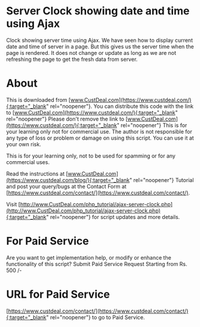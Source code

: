 # Server Clock showing date and time using Ajax
Clock showing server time using Ajax. We have seen how to display current date and time of server in a page. But this gives us the server time when the page is rendered. It does not change or update as long as we are not refreshing the page to get the fresh data from server.

# About 
This is downloaded from [www.CustDeal.com](https://www.custdeal.com/){:target="_blank" rel="noopener"}. 
You can distribute this code with the link to [www.CustDeal.com](https://www.custdeal.com/){:target="_blank" rel="noopener"}
Please don't  remove the link to [www.CustDeal.com](https://www.custdeal.com/){:target="_blank" rel="noopener"}
This is for your learning only not for commercial use. 
The author is not responsible for any type of loss or problem or damage on using this script.
You can use it at your own risk.

This is for your learning only, not to be used for spamming or for any commercial uses. 

Read the instructions at [www.CustDeal.com](https://www.custdeal.com/blog/){:target="_blank" rel="noopener"}  Tutorial and post your query/bugs at the Contact Form at [https://www.custdeal.com/contact/](https://www.custdeal.com/contact/). 

Visit [http://www.CustDeal.com/php_tutorial/ajax-server-clock.php](http://www.CustDeal.com/php_tutorial/ajax-server-clock.php){:target="_blank" rel="noopener"}  for script updates and more details. 


# For Paid Service
Are you want to get implementation help, or modify or enhance the functionality of this script? Submit Paid Service Request Starting from Rs. 500 /-

# URL for Paid Service
[https://www.custdeal.com/contact/](https://www.custdeal.com/contact/){:target="_blank" rel="noopener"} to go to Paid Service. 
